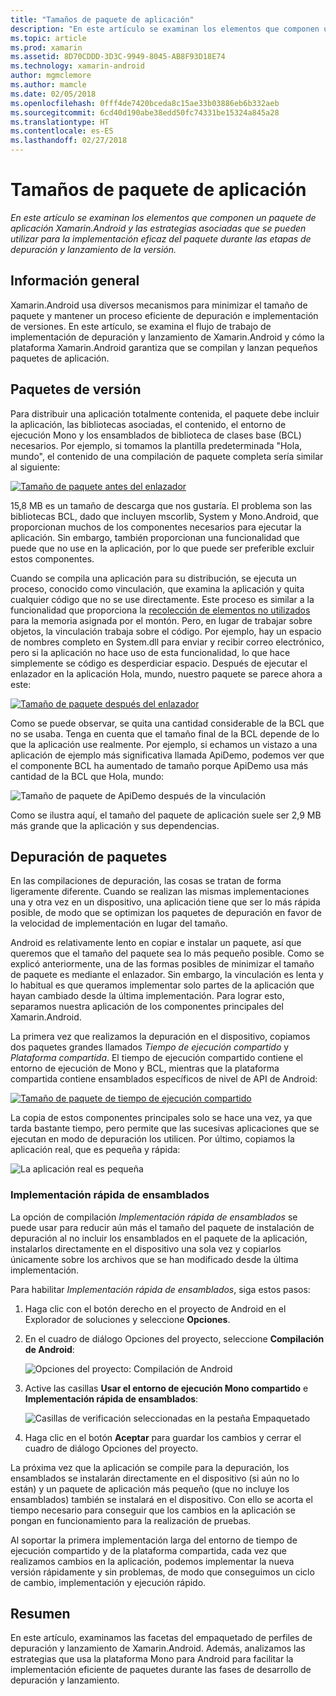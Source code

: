 ```yaml
---
title: "Tamaños de paquete de aplicación"
description: "En este artículo se examinan los elementos que componen un paquete de aplicación Xamarin.Android y las estrategias asociadas que se pueden utilizar para la implementación eficaz del paquete durante las etapas de depuración y lanzamiento de la versión."
ms.topic: article
ms.prod: xamarin
ms.assetid: 8D70CDDD-3D3C-9949-8045-AB8F93D18E74
ms.technology: xamarin-android
author: mgmclemore
ms.author: mamcle
ms.date: 02/05/2018
ms.openlocfilehash: 0fff4de7420bceda8c15ae33b03886eb6b332aeb
ms.sourcegitcommit: 6cd40d190abe38edd50fc74331be15324a845a28
ms.translationtype: HT
ms.contentlocale: es-ES
ms.lasthandoff: 02/27/2018
---
```

# <a name="application-package-size"></a>Tamaños de paquete de aplicación

_En este artículo se examinan los elementos que componen un paquete de aplicación Xamarin.Android y las estrategias asociadas que se pueden utilizar para la implementación eficaz del paquete durante las etapas de depuración y lanzamiento de la versión._


## <a name="overview"></a>Información general

Xamarin.Android usa diversos mecanismos para minimizar el tamaño de paquete y mantener un proceso eficiente de depuración e implementación de versiones. En este artículo, se examina el flujo de trabajo de implementación de depuración y lanzamiento de Xamarin.Android y cómo la plataforma Xamarin.Android garantiza que se compilan y lanzan pequeños paquetes de aplicación.


## <a name="release-packages"></a>Paquetes de versión

Para distribuir una aplicación totalmente contenida, el paquete debe incluir la aplicación, las bibliotecas asociadas, el contenido, el entorno de ejecución Mono y los ensamblados de biblioteca de clases base (BCL) necesarios. Por ejemplo, si tomamos la plantilla predeterminada "Hola, mundo", el contenido de una compilación de paquete completa sería similar al siguiente:

[ ![Tamaño de paquete antes del enlazador](app-package-size-images/hello-world-package-size-before-linker.png)](app-package-size-images/hello-world-package-size-before-linker.png)

15,8 MB es un tamaño de descarga que nos gustaría. El problema son las bibliotecas BCL, dado que incluyen mscorlib, System y Mono.Android, que proporcionan muchos de los componentes necesarios para ejecutar la aplicación. Sin embargo, también proporcionan una funcionalidad que puede que no use en la aplicación, por lo que puede ser preferible excluir estos componentes.

Cuando se compila una aplicación para su distribución, se ejecuta un proceso, conocido como vinculación, que examina la aplicación y quita cualquier código que no se use directamente. Este proceso es similar a la funcionalidad que proporciona la [recolección de elementos no utilizados](~/android/internals/garbage-collection.md) para la memoria asignada por el montón. Pero, en lugar de trabajar sobre objetos, la vinculación trabaja sobre el código. Por ejemplo, hay un espacio de nombres completo en System.dll para enviar y recibir correo electrónico, pero si la aplicación no hace uso de esta funcionalidad, lo que hace simplemente se código es desperdiciar espacio. Después de ejecutar el enlazador en la aplicación Hola, mundo, nuestro paquete se parece ahora a este:

[ ![Tamaño de paquete después del enlazador](app-package-size-images/hello-world-package-size-after-linker.png)](app-package-size-images/hello-world-package-size-after-linker.png)

Como se puede observar, se quita una cantidad considerable de la BCL que no se usaba. Tenga en cuenta que el tamaño final de la BCL depende de lo que la aplicación use realmente. Por ejemplo, si echamos un vistazo a una aplicación de ejemplo más significativa llamada ApiDemo, podemos ver que el componente BCL ha aumentado de tamaño porque ApiDemo usa más cantidad de la BCL que Hola, mundo:

![Tamaño de paquete de ApiDemo después de la vinculación](app-package-size-images/api-demo-package-size-after-linker.png)

Como se ilustra aquí, el tamaño del paquete de aplicación suele ser 2,9 MB más grande que la aplicación y sus dependencias.


## <a name="debug-packages"></a>Depuración de paquetes

En las compilaciones de depuración, las cosas se tratan de forma ligeramente diferente. Cuando se realizan las mismas implementaciones una y otra vez en un dispositivo, una aplicación tiene que ser lo más rápida posible, de modo que se optimizan los paquetes de depuración en favor de la velocidad de implementación en lugar del tamaño.

Android es relativamente lento en copiar e instalar un paquete, así que queremos que el tamaño del paquete sea lo más pequeño posible. Como se explicó anteriormente, una de las formas posibles de minimizar el tamaño de paquete es mediante el enlazador. Sin embargo, la vinculación es lenta y lo habitual es que queramos implementar solo partes de la aplicación que hayan cambiado desde la última implementación. Para lograr esto, separamos nuestra aplicación de los componentes principales del Xamarin.Android.

La primera vez que realizamos la depuración en el dispositivo, copiamos dos paquetes grandes llamados *Tiempo de ejecución compartido* y *Plataforma compartida*. El tiempo de ejecución compartido contiene el entorno de ejecución de Mono y BCL, mientras que la plataforma compartida contiene ensamblados específicos de nivel de API de Android:

[ ![Tamaño de paquete de tiempo de ejecución compartido](app-package-size-images/shared-runtime-package-size.png)](app-package-size-images/shared-runtime-package-size.png)

La copia de estos componentes principales solo se hace una vez, ya que tarda bastante tiempo, pero permite que las sucesivas aplicaciones que se ejecutan en modo de depuración los utilicen. Por último, copiamos la aplicación real, que es pequeña y rápida:

![La aplicación real es pequeña](app-package-size-images/hello-world-debug-application-no-link.png)

### <a name="fast-assembly-deployment"></a>Implementación rápida de ensamblados

La opción de compilación *Implementación rápida de ensamblados* se puede usar para reducir aún más el tamaño del paquete de instalación de depuración al no incluir los ensamblados en el paquete de la aplicación, instalarlos directamente en el dispositivo una sola vez y copiarlos únicamente sobre los archivos que se han modificado desde la última implementación.

Para habilitar *Implementación rápida de ensamblados*, siga estos pasos:

1.  Haga clic con el botón derecho en el proyecto de Android en el Explorador de soluciones y seleccione **Opciones**.

2.  En el cuadro de diálogo Opciones del proyecto, seleccione **Compilación de Android**:  

    ![Opciones del proyecto: Compilación de Android](app-package-size-images/fastdev0.png)

3.  Active las casillas **Usar el entorno de ejecución Mono compartido** e **Implementación rápida de ensamblados**:  

    ![Casillas de verificación seleccionadas en la pestaña Empaquetado](app-package-size-images/fastdev.png)

4.  Haga clic en el botón **Aceptar** para guardar los cambios y cerrar el cuadro de diálogo Opciones del proyecto.


La próxima vez que la aplicación se compile para la depuración, los ensamblados se instalarán directamente en el dispositivo (si aún no lo están) y un paquete de aplicación más pequeño (que no incluye los ensamblados) también se instalará en el dispositivo. Con ello se acorta el tiempo necesario para conseguir que los cambios en la aplicación se pongan en funcionamiento para la realización de pruebas.

Al soportar la primera implementación larga del entorno de tiempo de ejecución compartido y de la plataforma compartida, cada vez que realizamos cambios en la aplicación, podemos implementar la nueva versión rápidamente y sin problemas, de modo que conseguimos un ciclo de cambio, implementación y ejecución rápido.


## <a name="summary"></a>Resumen

En este artículo, examinamos las facetas del empaquetado de perfiles de depuración y lanzamiento de Xamarin.Android. Además, analizamos las estrategias que usa la plataforma Mono para Android para facilitar la implementación eficiente de paquetes durante las fases de desarrollo de depuración y lanzamiento.
